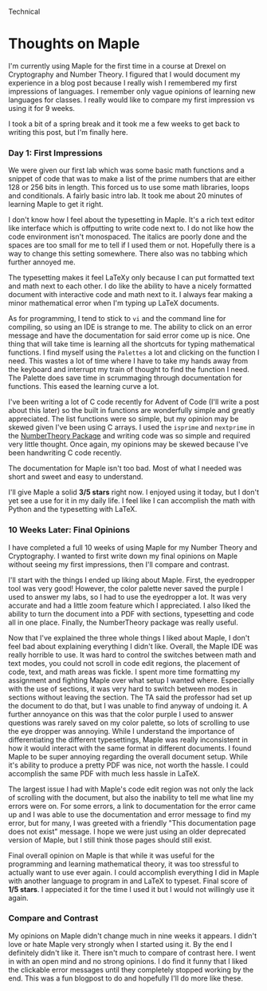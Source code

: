 Technical

# Thoughts on Maple

I'm currently using Maple for the first time in a course at Drexel on
Cryptography and Number Theory. I figured that I would document my experience
in a blog post because I really wish I remembered my first impressions of
languages. I remember only vague opinions of learning new languages for classes.
I really would like to compare my first impression vs using it for 9 weeks.

I took a bit of a spring break and it took me a few weeks to get back to writing
this post, but I'm finally here.

### Day 1: First Impressions

We were given our first lab which was some basic math functions and a snippet
of code that was to make a list of the prime numbers that are either 128 or 256
bits in length. This forced us to use some math libraries, loops and conditionals.
A fairly basic intro lab. It took me about 20 minutes of learning Maple to get it
right.

I don't know how I feel about the typesetting in Maple. It's a rich text editor
like interface which is offputting to write code next to. I do not like how the
code environment isn't monospaced. The italics are poorly done and the spaces
are too small for me to tell if I used them or not. Hopefully there is a way to
change this setting somewhere. There also was no tabbing which further annoyed
me.

The typesetting makes it feel LaTeXy only because I can put formatted text and
math next to each other. I do like the ability to have a nicely formatted
document with interactive code and math next to it. I always fear making a
minor mathematical error when I'm typing up LaTeX documents.

As for programming, I tend to stick to `vi` and the command line for compiling,
so using an IDE is strange to me. The ability to click on an error message and
have the documentation for said error come up is nice. One thing that will take
time is learning all the shortcuts for typing mathematical functions. I find
myself using the `Palettes` a lot and clicking on the function I need. This
wastes a lot of time where I have to take my hands away from the keyboard and
interrupt my train of thought to find the function I need. The Palette does
save time in scrummaging through documentation for functions. This eased the
learning curve a lot.

I've been writing a lot of C code recently for Advent of Code (I'll write a post
about this later) so the built in functions are wonderfully simple and greatly
appreciated. The list functions were so simple, but my opinion may be skewed
given I've been using C arrays. I used the `isprime` and `nextprime` in the
[NumberTheory Package](https://www.maplesoft.com/support/help/Maple/view.aspx?path=NumberTheory)
and writing code was so simple and required very little thought. Once again, my
opinions may be skewed because I've been handwriting C code recently.

The documentation for Maple isn't too bad. Most of what I needed was short and
sweet and easy to understand.

I'll give Maple a solid **3/5 stars** right now. I enjoyed using it today, but I
don't yet see a use for it in my daily life. I feel like I can accomplish the
math with Python and the typesetting with LaTeX.

### 10 Weeks Later: Final Opinions

I have completed a full 10 weeks of using Maple for my Number Theory and
Cryptography. I wanted to first write down my final opinions on Maple without
seeing my first impressions, then I'll compare and contrast.

I'll start with the things I ended up liking about Maple. First, the eyedropper
tool was very good! However, the color palette never saved the purple I used to
answer my labs, so I had to use the eyedropper a lot. It was very accurate and
had a little zoom feature which I appreciated. I also liked the ability to turn
the document into a PDF with sections, typesetting and code all in one place.
Finally, the NumberTheory package was really useful.

Now that I've explained the three whole things I liked about Maple, I don't feel
bad about explaining everything I didn't like. Overall, the Maple IDE was really
horrible to use. It was hard to control the switches between math and text modes,
you could not scroll in code edit regions, the placement of code, text, and math
areas was fickle. I spent more time formatting my assignment and fighting Maple
over what setup I wanted where. Especially with the use of sections, it was very
hard to switch between modes in sections without leaving the section. The TA
said the professor had set up the document to do that, but I was unable to find
anyway of undoing it. A further annoyance on this was that the color purple I
used to answer questions was rarely saved on my color palette, so lots of
scrolling to use the eye dropper was annoying. While I understand the importance
of differentiating the different typesettings, Maple was really inconsistent
in how it would interact with the same format in different documents. I found
Maple to be super annoying regarding the overall document setup. While it's
ability to produce a pretty PDF was nice, not worth the hassle. I could
accomplish the same PDF with much less hassle in LaTeX.

The largest issue I had with Maple's code edit region was not only the lack of
scrolling with the document, but also the inability to tell me what line my
errors were on. For some errors, a link to documentation for the error came up
and I was able to use the documentation and error message to find my error, but
for many, I was greeted with a friendly "This documentation page does not exist"
message. I hope we were just using an older deprecated version of Maple, but I
still think those pages should still exist.

Final overall opinion on Maple is that while it was useful for the programming
and learning mathematical theory, it was too stressful to actually want to use
ever again. I could accomplish everything I did in Maple with another language
to program in and LaTeX to typeset. Final score of **1/5 stars**. I appeciated
it for the time I used it but I would not willingly use it again.

### Compare and Contrast

My opinions on Maple didn't change much in nine weeks it appears. I didn't love
or hate Maple very strongly when I started using it. By the end I definitely
didn't like it. There isn't much to compare of contrast here. I went in with an
open mind and no strong opinions. I do find it funny that I liked the clickable
error messages until they completely stopped working by the end. This was a fun
blogpost to do and hopefully I'll do more like these.
